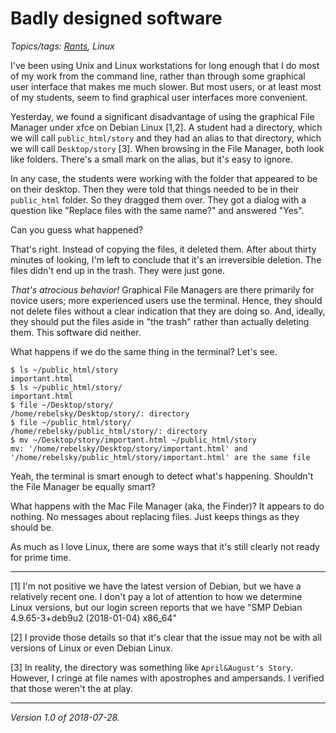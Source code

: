 Badly designed software
=======================

*Topics/tags: [Rants](index-rants), Linux*

I've been using Unix and Linux workstations for long enough that I
do most of my work from the command line, rather than through some
graphical user interface that makes me much slower.  But most users,
or at least most of my students, seem to find graphical user interfaces
more convenient.

Yesterday, we found a significant disadvantage of using the graphical
File Manager under xfce on Debian Linux [1,2].  A student had a directory,
which we will call `public_html/story` and they had an alias to that
directory, which we will call `Desktop/story` [3].  When browsing in the
File Manager, both look like folders.  There's a small mark on the alias,
but it's easy to ignore.

In any case, the students were working with the folder that appeared
to be on their desktop.  Then they were told that things needed to be
in their `public_html` folder.  So they dragged them over.  They got a
dialog with a question like "Replace files with the same name?" and answered
"Yes".  

Can you guess what happened?

That's right.  Instead of copying the files, it deleted them.  After about
thirty minutes of looking, I'm left to conclude that it's an irreversible
deletion.  The files didn't end up in the trash.  They were just gone.

*That's atrocious behavior!*  Graphical File Managers are there primarily
for novice users; more experienced users use the terminal.  Hence, they
should not delete files without a clear indication that they are doing so.
And, ideally, they should put the files aside in "the trash" rather than
actually deleting them.  This software did neither.

What happens if we do the same thing in the terminal?  Let's see.

    $ ls ~/public_html/story
    important.html
    $ ls ~/public_html/story/
    important.html
    $ file ~/Desktop/story/
    /home/rebelsky/Desktop/story/: directory
    $ file ~/public_html/story/
    /home/rebelsky/public_html/story/: directory
    $ mv ~/Desktop/story/important.html ~/public_html/story
    mv: '/home/rebelsky/Desktop/story/important.html' and '/home/rebelsky/public_html/story/important.html' are the same file

Yeah, the terminal is smart enough to detect what's happening.  Shouldn't
the File Manager be equally smart?

What happens with the Mac File Manager (aka, the Finder)?  It appears to
do nothing.  No messages about replacing files.  Just keeps things as they
should be.

As much as I love Linux, there are some ways that it's still clearly not
ready for prime time.

---

[1] I'm not positive we have the latest version of Debian, but we
have a relatively recent one.  I don't pay a lot of attention to how
we determine Linux versions, but our login screen reports that we have
"SMP Debian 4.9.65-3+deb9u2 (2018-01-04) x86_64"

[2] I provide those details so that it's clear that the issue may not
be with all versions of Linux or even Debian Linux.

[3] In reality, the directory was something like `April&August's Story`.
However, I cringe at file names with apostrophes and ampersands.  I
verified that those weren't the at play.

---

*Version 1.0 of 2018-07-28.*

